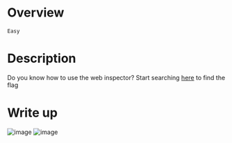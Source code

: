 # Overview #
`Easy`

# Description #
Do you know how to use the web inspector?
Start searching [here](http://titan.picoctf.net:52633/) to find the flag

# Write up #
![image](https://github.com/Johnp73/Picoctf-writeup/assets/109839076/6e3408bf-691f-49cb-adb0-5d0d38583799)
![image](https://github.com/Johnp73/Picoctf-writeup/assets/109839076/e0b35226-b340-4e86-af34-c3d2f68274b7)

